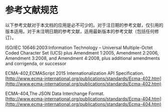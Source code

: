 # 参考文献规范

以下参考文献对于本文档的应用是必不可少的。对于注日期的参考文献，仅引用的版本适用。对于未注明日期的参考文献，适用最新版本的参考文献（包括任何修订）。

ISO/IEC 10646:2003:Information Technology – Universal Multiple-Octet Coded Character Set \(UCS\) plus Amendment 1:2005, Amendment 2:2006, Amendment 3:2008, and Amendment 4:2008, plus additional amendments and corrigenda, or successor

ECMA-402,ECMAScript 2015 Internationalization API Specification.  
[http://www.ecma-international.org/publications/standards/Ecma-402.htm](http://www.ecma-international.org/publications/standards/Ecma-402.htm)

ECMA-404,The JSON Data Interchange Format.  
[http://www.ecma-international.org/publications/standards/Ecma-404.htm](http://www.ecma-international.org/publications/standards/Ecma-404.htm)

